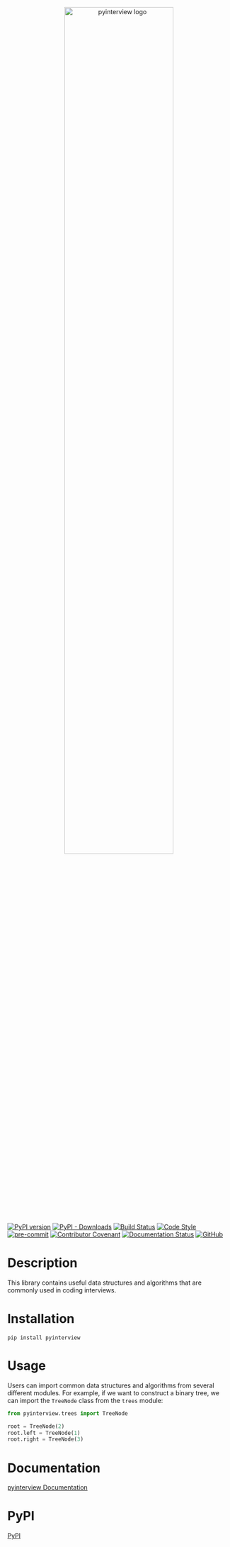 <p align="center">
  <img width=70% height=auto src="https://github.com/marwanhawari/pyinterview/blob/main/docs/pyinterview_logo.png" alt="pyinterview logo"/>
</p>

[![PyPI version](https://badge.fury.io/py/pyinterview.svg)](https://badge.fury.io/py/pyinterview)
[![PyPI - Downloads](https://img.shields.io/pypi/dm/pyinterview)](https://pypi.org/project/pyinterview/)
[![Build Status](https://github.com/marwanhawari/pyinterview/actions/workflows/build.yml/badge.svg)](https://github.com/marwanhawari/pyinterview/actions)
[![Code Style](https://img.shields.io/badge/code%20style-black-000000.svg)](https://github.com/psf/black)
[![pre-commit](https://img.shields.io/badge/pre--commit-enabled-brightgreen?logo=pre-commit&logoColor=white)](https://github.com/pre-commit/pre-commit)
[![Contributor Covenant](https://img.shields.io/badge/Contributor%20Covenant-2.1-4baaaa.svg)](CODE_OF_CONDUCT.md)
[![Documentation Status](https://readthedocs.org/projects/pyinterview/badge/?version=latest)](https://pyinterview.readthedocs.io/en/latest/?badge=latest)
[![GitHub](https://img.shields.io/github/license/marwanhawari/pyinterview?color=blue)](LICENSE)

# Description
This library contains useful data structures and algorithms that are commonly used in coding interviews.

# Installation
```
pip install pyinterview
```

# Usage
Users can import common data structures and algorithms from several different modules. For example, if we want to construct a binary tree, we can import the `TreeNode` class from the `trees` module:
```python
from pyinterview.trees import TreeNode

root = TreeNode(2)
root.left = TreeNode(1)
root.right = TreeNode(3)
```

# Documentation
[pyinterview Documentation](https://pyinterview.org)

# PyPI
[PyPI](https://pypi.org/project/pyinterview/)